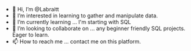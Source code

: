 - 👋 Hi, I’m @Labraitt
- 👀 I’m interested in learning to gather and manipulate data.
- 🌱 I’m currently learning ... I'm starting with SQL 
- 💞️ I’m looking to collaborate on ... any beginner friendly SQL projects. Eager to learn. 
- 📫 How to reach me ... contact me on this platform.

<!---
Labraitt/Labraitt is a ✨ special ✨ repository because its `README.md` (this file) appears on your GitHub profile.
You can click the Preview link to take a look at your changes.
--->
